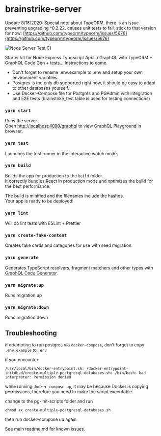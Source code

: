 # brainstrike-server

Update 8/16/2020: Special note about TypeORM, there is an issue preventing upgrading ^0.2.22, causes unit tests to fail, stick to that version for now: [https://github.com/typeorm/typeorm/issues/5676](https://github.com/typeorm/typeorm/issues/5676)

![Node Server Test CI](https://github.com/seandearnaley/brainstrike-typescript-starter/workflows/Node%20Server%20Test%20CI/badge.svg?event=push)

Starter kit for Node Express Typescript Apollo GraphQL with TypeORM + GraphQL Code Gen + tests... Instructions to come.

- Don't forget to rename .env.example to .env and setup your own environment variables.
- Postgres is the only db supported right now, it should be easy to adapt to other databases yourself.
- Use Docker-Compose file for Postgres and PGAdmin with integration and E2E tests (brainstrike_test table is used for testing connections)

### `yarn start`

Runs the server.<br />
Open [http://localhost:4000/graphql](http://localhost:4000/graphql) to view GraphQL Playground in browser.

### `yarn test`

Launches the test runner in the interactive watch mode.<br />

### `yarn build`

Builds the app for production to the `build` folder.<br />
It correctly bundles React in production mode and optimizes the build for the best performance.

The build is minified and the filenames include the hashes.<br />
Your app is ready to be deployed!

### `yarn lint`

Will do lint tests with ESLint + Prettier

### `yarn create-fake-content`

Creates fake cards and categories for use with seed migration.

### `yarn generate`

Generates TypeScript resolvers, fragment matchers and other types with [GraphQL Code Generator](https://github.com/dotansimha/graphql-code-generator).

### `yarn migrate:up`

Runs migration up

### `yarn migrate:down`

Runs migration down

## Troubleshooting

if attempting to run postgres via `docker-compose`, don't forget to copy `.env.example` to `.env`

if you encounter:

`/usr/local/bin/docker-entrypoint.sh: /docker-entrypoint-initdb.d/create-multiple-postgresql-databases.sh: /bin/bash: bad interpreter: Permission denied`

while running `docker-compose up`, it may be because Docker is copying permissions, therefore you need to make the script executable.

change to the pg-init-scripts folder and run

`chmod +x create-multiple-postgresql-databases.sh`

then run docker-compose up again

See main readme.md for known issues.
